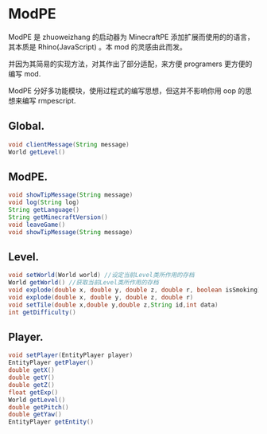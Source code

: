 # ModPE

ModPE 是 zhuoweizhang 的启动器为 MinecraftPE 添加扩展而使用的的语言，其本质是 Rhino\(JavaScript\) 。本 mod 的灵感由此而发。

并因为其简易的实现方法，对其作出了部分适配，来方便 programers 更方便的编写 mod.

ModPE 分好多功能模块，使用过程式的编写思想，但这并不影响你用 oop 的思想来编写 rmpescript.

## Global.

```java
void clientMessage(String message)
World getLevel()
```

## ModPE.

```java
void showTipMessage(String message)
void log(String log)
String getLanguage()
String getMinecraftVersion()
void leaveGame()
void showTipMessage(String message)
```

## Level.

```java
void setWorld(World world) //设定当前Level类所作用的存档
World getWorld() //获取当前Level类所作用的存档
void explode(double x, double y, double z, double r, boolean isSmoking)
void explode(double x, double y, double z, double r)
void setTile(double x,double y,double z,String id,int data)
int getDifficulty()
```

## Player.

```java
void setPlayer(EntityPlayer player)
EntityPlayer getPlayer()
double getX()
double getY()
double getZ()
float getExp()
World getLevel()
double getPitch()
double getYaw()
EntityPlayer getEntity()
```

